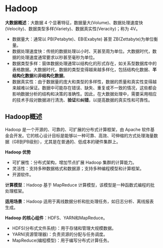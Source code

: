 # Hadoop

**大数据概述**：大数据 4 个显著特征，数据量大(Volume)、数据处理速度快(Velocity)、数据类型多样(Variety)、数据真实性(Veracity)；称为 4V。

- 数据量大：通常以 PB(Petabyte)、EB(Exabyte) 甚至 ZB(Zettabyte)为单位衡量。
- 数据处理速度快：传统的数据处理以小时、天甚至周为单位。大数据时代，数据的处理速度通常要求以秒甚至毫秒为单位。
- 数据类型多样：窗体数据处理通常以结构化的形式存在，如关系型数据库中的表格数据。大数据时代，数据的类型变得越来越多样化，包括结构化数据、**半结构化数据**和**非结构化数据**。
- 数据真实性：由于数据量的庞大和类型的多样性，数据的质量和真实性变得越来越难以保证。数据中可能存在错误、缺失、重复或不一致的情况，这些都会影响数据分析的结构和决策的准确性。因此，在大数据处理中，需要采用相应的技术手段对数据进行清洗、**验证**和**纠错**，以提高数据的真实性和可靠性。



## Hadoop概述

Hadoop 是一个开源的、可靠的、可扩展的分布式计算框架，由 Apache 软件基金会开发。它的核心设计目标是能够以一种可靠、高效、可伸缩的方式处理海量数据（GB到PB级别），尤其是在普通的、低成本的硬件集群上。

**Hadoop 优势**

- 可扩展性：分布式架构，增加节点扩展 Hadoop 集群的计算能力。
- 灵活性：支持多种数据格式和数据源；支持多种编程模型和计算框架。
- 开源软件。

**计算模型**：Hadoop 基于 MapReduce 计算模型，该模型是一种函数式编程的批处理框架。

**适用场景**：Hadoop 适用于离线数据分析和批处理任务，如日志分析、离线报表生成。

**Hadoop 的核心组件**：HDFS、YARN和MapReduce。

- HDFS(分布式文件系统)：用于存储和管理大规模数据。
- YARN(资源管理器)：负责资源的分配与任务调度。
- MapReduce(编程模型)：用于编写分布式计算任务。



